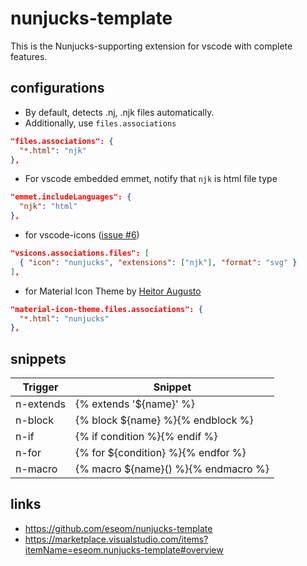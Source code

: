 # nunjucks-template

This is the Nunjucks-supporting extension for vscode with complete features.

## configurations

- By default, detects .nj, .njk files automatically.
- Additionally, use `files.associations`

```json
"files.associations": {
  "*.html": "njk"
},
```

- For vscode embedded emmet, notify that `njk` is html file type

```json
"emmet.includeLanguages": {
  "njk": "html"
},
```

- for vscode-icons ([issue #6](https://github.com/eseom/nunjucks-template/issues/6))

```json
"vsicons.associations.files": [
  { "icon": "nunjucks", "extensions": ["njk"], "format": "svg" }
],
```

- for Material Icon Theme by [Heitor Augusto](https://github.com/HeitorAugustoLN)

```json
"material-icon-theme.files.associations": {
  "*.html": "nunjucks"
},
```

## snippets

| Trigger   | Snippet                             |
| --------- | ----------------------------------- |
| n-extends | {% extends '${name}' %}             |
| n-block   | {% block ${name} %}{% endblock %}   |
| n-if      | {% if condition %}{% endif %}       |
| n-for     | {% for ${condition} %}{% endfor %}  |
| n-macro   | {% macro ${name}() %}{% endmacro %} |

## links

- https://github.com/eseom/nunjucks-template
- https://marketplace.visualstudio.com/items?itemName=eseom.nunjucks-template#overview
